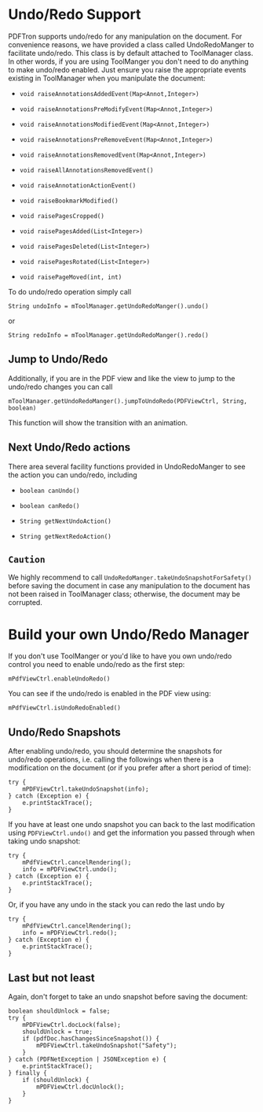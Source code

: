 # Undo/Redo Support 

PDFTron supports undo/redo for any manipulation on the document. For convenience reasons, we have provided a class called UndoRedoManger to facilitate undo/redo. This class is by default attached to ToolManager class. In other words, if you are using ToolManger you don't need to do anything to make undo/redo enabled. Just ensure you raise the appropriate events existing in ToolManager when you manipulate the document:

- `void raiseAnnotationsAddedEvent(Map<Annot,Integer>)`

- `void raiseAnnotationsPreModifyEvent(Map<Annot,Integer>)`

- `void raiseAnnotationsModifiedEvent(Map<Annot,Integer>)`

- `void raiseAnnotationsPreRemoveEvent(Map<Annot,Integer>)`

- `void raiseAnnotationsRemovedEvent(Map<Annot,Integer>)`

- `void raiseAllAnnotationsRemovedEvent()`

- `void raiseAnnotationActionEvent()`

- `void raiseBookmarkModified()`

- `void raisePagesCropped()`

- `void raisePagesAdded(List<Integer>)`

- `void raisePagesDeleted(List<Integer>)`

- `void raisePagesRotated(List<Integer>)`

- `void raisePageMoved(int, int)`

To do undo/redo operation simply call

``` android
String undoInfo = mToolManager.getUndoRedoManger().undo()
```
or
``` android
String redoInfo = mToolManager.getUndoRedoManger().redo()
```

## Jump to Undo/Redo
Additionally, if you are in the PDF view and like the view to jump to the undo/redo changes you can call
``` android
mToolManager.getUndoRedoManger().jumpToUndoRedo(PDFViewCtrl, String, boolean)
```
This function will show the transition with an animation.

## Next Undo/Redo actions
There area several facility functions provided in UndoRedoManger to see the action you can undo/redo, including

- `boolean canUndo()`

- `boolean canRedo()`

- `String getNextUndoAction()`

- `String getNextRedoAction()`

## `Caution`
We highly recommend to call `UndoRedoManger.takeUndoSnapshotForSafety()` before saving the document in case any manipulation to the document has not been raised in ToolManager class; otherwise, the document may be corrupted.

# Build your own Undo/Redo Manager
If you don't use ToolManger or you'd like to have you own undo/redo control you need to enable undo/redo as the first step:
``` android
mPdfViewCtrl.enableUndoRedo()
```
You can see if the undo/redo is enabled in the PDF view using:
``` android
mPdfViewCtrl.isUndoRedoEnabled()
```

## Undo/Redo Snapshots
After enabling undo/redo, you should determine the snapshots for undo/redo operations, i.e. calling the followings when there is a modification on the document (or if you prefer after a short period of time):

``` android
try {
    mPDFViewCtrl.takeUndoSnapshot(info);
} catch (Exception e) {
    e.printStackTrace();
}
```

If you have at least one undo snapshot you can back to the last modification using `PDFViewCtrl.undo()` and get the information you passed through when taking undo snapshot:

``` android
try {
    mPdfViewCtrl.cancelRendering();
    info = mPDFViewCtrl.undo();
} catch (Exception e) {
    e.printStackTrace();
}
```

Or, if you have any undo in the stack you can redo the last undo by

``` android
try {
    mPdfViewCtrl.cancelRendering();
    info = mPDFViewCtrl.redo();
} catch (Exception e) {
    e.printStackTrace();
}
```

## Last but not least
Again, don't forget to take an undo snapshot before saving the document:

``` android
boolean shouldUnlock = false;
try {
    mPDFViewCtrl.docLock(false);
    shouldUnlock = true;
    if (pdfDoc.hasChangesSinceSnapshot()) {
        mPDFViewCtrl.takeUndoSnapshot("Safety");
    }
} catch (PDFNetException | JSONException e) {
    e.printStackTrace();
} finally {
    if (shouldUnlock) {
        mPDFViewCtrl.docUnlock();
    }
}
```
